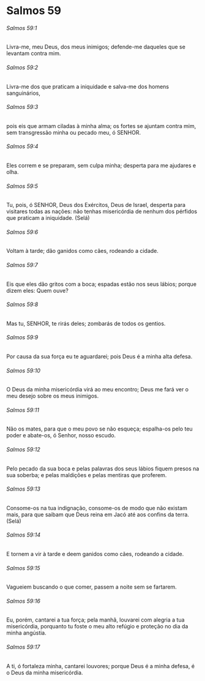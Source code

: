 # Salmos 59

###### Salmos 59:1

Livra-me, meu Deus, dos meus inimigos; defende-me daqueles que se levantam contra mim.

###### Salmos 59:2

Livra-me dos que praticam a iniquidade e salva-me dos homens sanguinários,

###### Salmos 59:3

pois eis que armam ciladas à minha alma; os fortes se ajuntam contra mim, sem transgressão minha ou pecado meu, ó SENHOR.

###### Salmos 59:4

Eles correm e se preparam, sem culpa minha; desperta para me ajudares e olha.

###### Salmos 59:5

Tu, pois, ó SENHOR, Deus dos Exércitos, Deus de Israel, desperta para visitares todas as nações: não tenhas misericórdia de nenhum dos pérfidos que praticam a iniquidade. (Selá)

###### Salmos 59:6

Voltam à tarde; dão ganidos como cães, rodeando a cidade.

###### Salmos 59:7

Eis que eles dão gritos com a boca; espadas estão nos seus lábios; porque dizem eles: Quem ouve?

###### Salmos 59:8

Mas tu, SENHOR, te rirás deles; zombarás de todos os gentios.

###### Salmos 59:9

Por causa da sua força eu te aguardarei; pois Deus é a minha alta defesa.

###### Salmos 59:10

O Deus da minha misericórdia virá ao meu encontro; Deus me fará ver o meu desejo sobre os meus inimigos.

###### Salmos 59:11

Não os mates, para que o meu povo se não esqueça; espalha-os pelo teu poder e abate-os, ó Senhor, nosso escudo.

###### Salmos 59:12

Pelo pecado da sua boca e pelas palavras dos seus lábios fiquem presos na sua soberba; e pelas maldições e pelas mentiras que proferem.

###### Salmos 59:13

Consome-os na tua indignação, consome-os de modo que não existam mais, para que saibam que Deus reina em Jacó até aos confins da terra. (Selá)

###### Salmos 59:14

E tornem a vir à tarde e deem ganidos como cães, rodeando a cidade.

###### Salmos 59:15

Vagueiem buscando o que comer, passem a noite sem se fartarem.

###### Salmos 59:16

Eu, porém, cantarei a tua força; pela manhã, louvarei com alegria a tua misericórdia, porquanto tu foste o meu alto refúgio e proteção no dia da minha angústia.

###### Salmos 59:17

A ti, ó fortaleza minha, cantarei louvores; porque Deus é a minha defesa, é o Deus da minha misericórdia.

